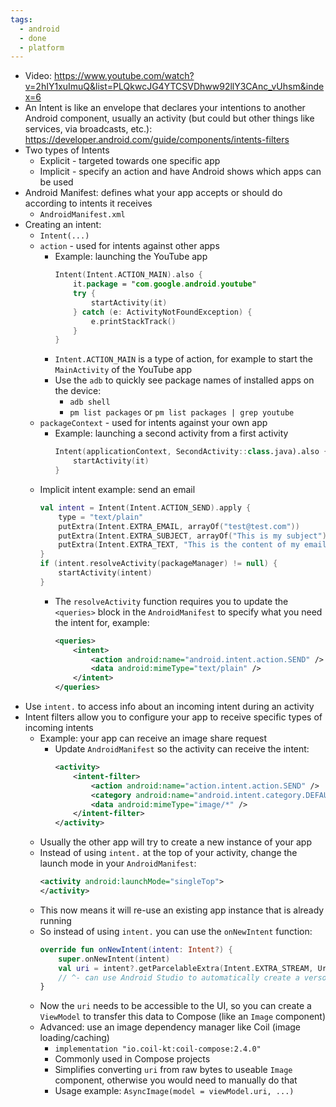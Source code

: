 ```yaml
---
tags:
  - android
  - done
  - platform
---
```

- Video: https://www.youtube.com/watch?v=2hIY1xuImuQ&list=PLQkwcJG4YTCSVDhww92llY3CAnc_vUhsm&index=6
- An Intent is like an envelope that declares your intentions to another Android component, usually an activity (but could but other things like services, via broadcasts, etc.): https://developer.android.com/guide/components/intents-filters
- Two types of Intents
	- Explicit - targeted towards one specific app
	- Implicit - specify an action and have Android shows which apps can be used
- Android Manifest: defines what your app accepts or should do according to intents it receives
	- `AndroidManifest.xml`
- Creating an intent:
	- `Intent(...)`
	- `action` - used for intents against other apps
		- Example: launching the YouTube app
		  ```kotlin
		  Intent(Intent.ACTION_MAIN).also {
			  it.package = "com.google.android.youtube"
			  try {
				  startActivity(it)
			  } catch (e: ActivityNotFoundException) {
				  e.printStackTrack()
			  }
		  }
			```
		- `Intent.ACTION_MAIN` is a type of action, for example to start the `MainActivity` of the YouTube app
		- Use the `adb` to quickly see package names of installed apps on the device:
			- `adb shell`
			- `pm list packages` or `pm list packages | grep youtube`
	- `packageContext` - used for intents against your own app
		- Example: launching a second activity from a first activity
		  ```kotlin
		  Intent(applicationContext, SecondActivity::class.java).also {
			  startActivity(it)
		  }
			```
	- Implicit intent example: send an email
	  ```kotlin
	  val intent = Intent(Intent.ACTION_SEND).apply {
		  type = "text/plain"
		  putExtra(Intent.EXTRA_EMAIL, arrayOf("test@test.com"))
		  putExtra(Intent.EXTRA_SUBJECT, arrayOf("This is my subject"))
		  putExtra(Intent.EXTRA_TEXT, "This is the content of my email")
	  }
	  if (intent.resolveActivity(packageManager) != null) {
		  startActivity(intent)
	  }
		```
		- The `resolveActivity` function requires you to update the `<queries>` block in the `AndroidManifest` to specify what you need the intent for, example:
		  ```xml
		  <queries>
			  <intent>
				  <action android:name="android.intent.action.SEND" />
				  <data android:mimeType="text/plain" />
			  </intent>
		  </queries>
			```
- Use `intent.` to access info about an incoming intent during an activity
- Intent filters allow you to configure your app to receive specific types of incoming intents
	- Example: your app can receive an image share request
		- Update `AndroidManifest` so the activity can receive the intent:
		  ```xml
		  <activity>
			  <intent-filter>
				  <action android:name="action.intent.action.SEND" />
				  <category android:name="android.intent.category.DEFAULT" />
				  <data android:mimeType="image/*" />
			  </intent-filter>
		  </activity>
			```
	- Usually the other app will try to create a new instance of your app
	- Instead of using `intent.` at the top of your activity, change the launch mode in your `AndroidManifest`:
	  ```xml
	  <activity android:launchMode="singleTop">
	  </activity>
		```
	- This now means it will re-use an existing app instance that is already running
	- So instead of using `intent.` you can use the `onNewIntent` function:
	  ```kotlin
	  override fun onNewIntent(intent: Intent?) {
		  super.onNewIntent(intent)
		  val uri = intent?.getParcelableExtra(Intent.EXTRA_STREAM, Uri::class.java)
		  // ^- can use Android Studio to automatically create a verson check
	  }
		```
	- Now the `uri` needs to be accessible to the UI, so you can create a `ViewModel` to transfer this data to Compose (like an `Image` component)
	- Advanced: use an image dependency manager like Coil (image loading/caching)
		- `implementation "io.coil-kt:coil-compose:2.4.0"`
		- Commonly used in Compose projects
		- Simplifies converting `uri` from raw bytes to useable `Image` component, otherwise you would need to manually do that
		- Usage example: `AsyncImage(model = viewModel.uri, ...)`